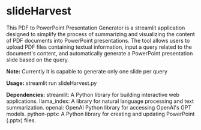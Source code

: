# slideHarvest

This PDF to PowerPoint Presentation Generator is a streamlit application designed to simplify the process of summarizing and visualizing the content of PDF documents into PowerPoint presentations. The tool allows users to upload PDF files containing textual information, input a query related to the document's content, and automatically generate a PowerPoint presentation slide based on the query. 

**Note:** Currently it is capable to generate only one slide per query

**Usage:**
streamlit run slideHarvest.py

**Dependencies:**
streamlit: A Python library for building interactive web applications.
llama_index: A library for natural language processing and text summarization.
openai: OpenAI Python library for accessing OpenAI's GPT models.
python-pptx: A Python library for creating and updating PowerPoint (.pptx) files.
